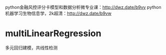python金融风控评分卡模型和数据分析微专业课：http://dwz.date/b9vv
python机器学习生物信息学，2k超清：http://dwz.date/b9vw
# multiLinearRegression
多元回归建模，共线性检测
